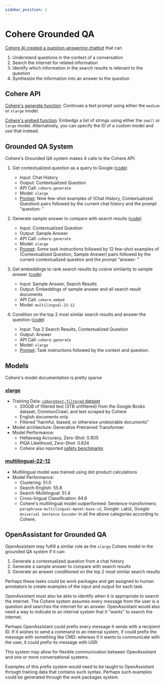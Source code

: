 ```yaml
---
sidebar_position: 2
---
```


# Cohere Grounded QA

[Cohere AI created a question-answering chatbot](https://github.com/cohere-ai/sandbox-grounded-qa)
that can

1. Understand questions in the context of a conversation
2. Search the internet for related information
3. Identify which information in the search results is relevant to the question
4. Synthesize the information into an answer to the question

## Cohere API

[Cohere's generate function](https://docs.cohere.ai/reference/generate):
Continues a text prompt using either the `medium` or `xlarge` model.

[Cohere's embed function](https://docs.cohere.ai/reference/embed): Embedgs a
list of strings using either the `small` or `large` model. Alternatively, you
can specify the ID of a custom model and use that instead.

## Grounded QA System

Cohere's Grounded QA system makes 4 calls to the Cohere API:

1. Get contextualized question as a query to Google
   ([code](https://github.com/cohere-ai/sandbox-grounded-qa/blob/main/qa/model.py))

   - Input: Chat History
   - Output: Contextualized Question
   - API Call: `cohere.generate`
   - Model: `xlarge`
   - [Prompt](https://github.com/cohere-ai/sandbox-grounded-qa/blob/main/qa/prompt_data/get_contextual_search_query.prompt):
     Nine few-shot examples of (Chat History, Contextualized Question) pairs
     followed by the current chat history and the prompt "question: "

2. Generate sample answer to compare with search results
   ([code](https://github.com/cohere-ai/sandbox-grounded-qa/blob/main/qa/model.py))

   - Input: Contextualized Question
   - Output: Sample Answer
   - API Call: `cohere.generate`
   - Model: `xlarge`
   - [Prompt](https://github.com/cohere-ai/sandbox-grounded-qa/blob/main/qa/prompt_data/get_sample_answer.prompt):
     Some task instructions followed by 12 few-shot examples of (Contextualized
     Question, Sample Answer) pairs followed by the current contextualized
     question and the prompt "answer: "

3. Get embeddings to rank search results by cosine similarity to sample answer
   ([code](https://github.com/cohere-ai/sandbox-grounded-qa/blob/main/qa/search.py))

   - Input: Sample Answer, Search Results
   - Output: Embeddings of sample answer and all search result documents
   - API Call: `cohere.embed`
   - Model: `multilingual-22-12`

4. Condition on the top 2 most similar search results and answer the question
   ([code](https://github.com/cohere-ai/sandbox-grounded-qa/blob/main/qa/answer.py))
   - Input: Top 2 Search Results, Contextualized Question
   - Output: Answer
   - API Call: `cohere.generate`
   - Model: `xlarge`
   - [Prompt](https://github.com/cohere-ai/sandbox-grounded-qa/blob/43f3e9710112dcc8c92652ac1326ed9330823ddf/qa/answer.py#L25):
     Task instructions followed by the context and question.

## Models

Cohere's model documentation is pretty sparse

### [xlarge](https://docs.cohere.ai/docs/generation-card#model-description)

- Training Data:
  [`coheretext-filtered` dataset](https://docs.cohere.ai/docs/data-statement)
  - 200GB of filtered text (3TB unfiltered) from the Google Books dataset,
    CommonCrawl, and text scraped by Cohere
  - English documents only
  - Filtered "harmful, biased, or otherwise undesirable documents"
- Model architecture: Generative Pretrained Transformer
- Model Performance:
  - Hellaswag Accuracy, Zero-Shot: 0.805
  - PIQA Likelihood, Zero-Shot: 0.824
  - Cohere also reported
    [safety benchmarks](https://docs.cohere.ai/docs/generation-card#safety-benchmarks)

### [multilingual-22-12](https://docs.cohere.ai/docs/multilingual-language-models)

- Multilingual model was trained using dot product calculations
- Model Performance:
  - Clustering: 51.0
  - Search-English: 55.8
  - Search-Multilingual: 51.4
  - Cross-lingual Classification: 64.6
  - Cohere's multilingual model outperformed: Sentence-transformers:
    `paraphrase-multilingual-mpnet-base-v2`, Google: `LaBSE`, Google:
    `Universal Sentence Encoder` in all the above categories according to
    Cohere.

## OpenAssistant for Grounded QA

OpenAssistant may fulfill a similar role as the `xlarge` Cohere model in the
grounded QA system if it can:

1. Generate a contextualized question from a chat history
2. Generate a sample answer to compare with search results
3. Generate an answer conditioned on the top 2 most similar search results

Perhaps these tasks could be work packages and get assigned to human annotators
to create examples of the input and output for each task.

OpenAssistant must also be able to identify when it is appropriate to search the
internet. The Cohere system assumes every message from the user is a question
and searches the internet for an answer. OpenAssistant would also need a way to
indicate to an internal system that it "wants" to search the internet.

Perhaps OpenAssistant could prefix every message it sends with a recipient ID.
If it wishes to send a command to an internal system, if could prefix the
message with something like CMD: whereas if it wants to communicate with the
user, it could prefix its message with USR:

This system may allow for flexible communication between OpenAssistant and one
or more conversational systems.

Examples of this prefix system would need to be taught to OpenAssistant through
training data that contains such syntax. Perhaps such examples could be
generated through the work packages system.
